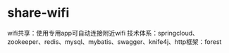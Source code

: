 # share-wifi
wifi共享：使用专用app可自动连接附近wifi
技术体系：springcloud、zookeeper、redis、mysql、mybatis、swagger、knife4j、http框架：forest
